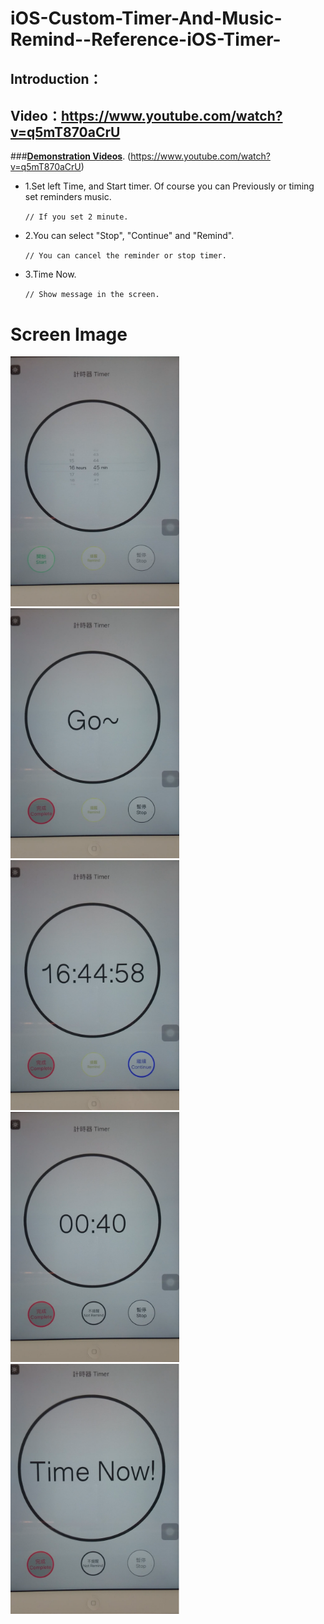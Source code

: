 # iOS-Custom-Timer-And-Music-Remind--Reference-iOS-Timer-
## Introduction：
## Video：https://www.youtube.com/watch?v=q5mT870aCrU
###**[Demonstration Videos](https://www.youtube.com/watch?v=q5mT870aCrU)**.
(https://www.youtube.com/watch?v=q5mT870aCrU)

- 1.Set left Time, and Start timer. Of course you can Previously or timing set reminders music.

    `// If you set 2 minute.`


- 2.You can select "Stop", "Continue" and "Remind".

    `// You can cancel the reminder or stop timer.`


- 3.Time Now.

    `// Show message in the screen.`


Screen Image
===============

<img src="timer1.png" width="270" height="400" alt="Black" />
<img src="timer2.png" width="270" height="400" alt="Black" />
<img src="timer3.png" width="270" height="400" alt="Black" />
<img src="timer4.png" width="270" height="400" alt="Black" />
<img src="timer5.png" width="270" height="400" alt="Black" />
